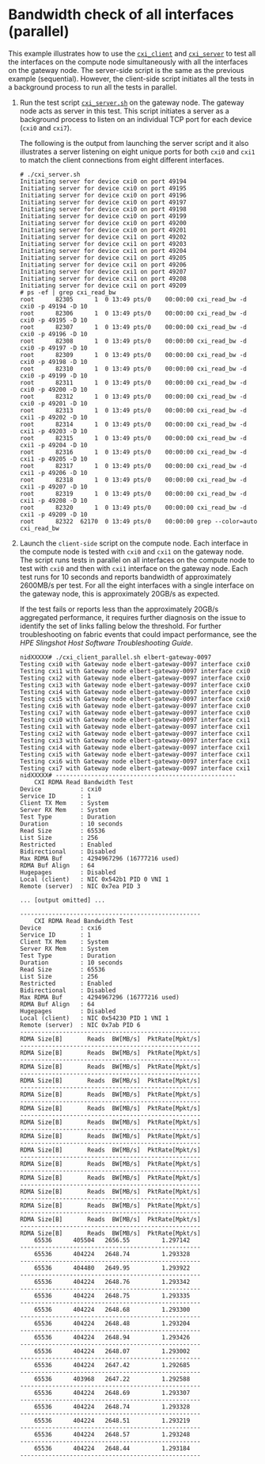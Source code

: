 # Bandwidth check of all interfaces (parallel)

This example illustrates how to use the [`cxi_client`](./scripts.md#scripts) and [`cxi_server`](./scripts.md#scripts) to test all the interfaces on the compute node simultaneously with all the interfaces on the gateway node.
The server-side script is the same as the previous example (sequential).
However, the client-side script initiates all the tests in a background process to run all the tests in parallel.

1. Run the test script [`cxi_server.sh`](./scripts.md#scripts) on the gateway node. The gateway node acts as server in this test. This script initiates a server as a background process to listen on an individual TCP port for each device (`cxi0` and `cxi7`).

    The following is the output from launching the server script and it also illustrates a server listening on eight unique ports for both `cxi0` and `cxi1` to match the client connections from eight different interfaces.

    ```screen
    # ./cxi_server.sh
    Initiating server for device cxi0 on port 49194
    Initiating server for device cxi0 on port 49195
    Initiating server for device cxi0 on port 49196
    Initiating server for device cxi0 on port 49197
    Initiating server for device cxi0 on port 49198
    Initiating server for device cxi0 on port 49199
    Initiating server for device cxi0 on port 49200
    Initiating server for device cxi0 on port 49201
    Initiating server for device cxi1 on port 49202
    Initiating server for device cxi1 on port 49203
    Initiating server for device cxi1 on port 49204
    Initiating server for device cxi1 on port 49205
    Initiating server for device cxi1 on port 49206
    Initiating server for device cxi1 on port 49207
    Initiating server for device cxi1 on port 49208
    Initiating server for device cxi1 on port 49209
    # ps -ef | grep cxi_read_bw
    root      82305      1  0 13:49 pts/0    00:00:00 cxi_read_bw -d cxi0 -p 49194 -D 10
    root      82306      1  0 13:49 pts/0    00:00:00 cxi_read_bw -d cxi0 -p 49195 -D 10
    root      82307      1  0 13:49 pts/0    00:00:00 cxi_read_bw -d cxi0 -p 49196 -D 10
    root      82308      1  0 13:49 pts/0    00:00:00 cxi_read_bw -d cxi0 -p 49197 -D 10
    root      82309      1  0 13:49 pts/0    00:00:00 cxi_read_bw -d cxi0 -p 49198 -D 10
    root      82310      1  0 13:49 pts/0    00:00:00 cxi_read_bw -d cxi0 -p 49199 -D 10
    root      82311      1  0 13:49 pts/0    00:00:00 cxi_read_bw -d cxi0 -p 49200 -D 10
    root      82312      1  0 13:49 pts/0    00:00:00 cxi_read_bw -d cxi0 -p 49201 -D 10
    root      82313      1  0 13:49 pts/0    00:00:00 cxi_read_bw -d cxi1 -p 49202 -D 10
    root      82314      1  0 13:49 pts/0    00:00:00 cxi_read_bw -d cxi1 -p 49203 -D 10
    root      82315      1  0 13:49 pts/0    00:00:00 cxi_read_bw -d cxi1 -p 49204 -D 10
    root      82316      1  0 13:49 pts/0    00:00:00 cxi_read_bw -d cxi1 -p 49205 -D 10
    root      82317      1  0 13:49 pts/0    00:00:00 cxi_read_bw -d cxi1 -p 49206 -D 10
    root      82318      1  0 13:49 pts/0    00:00:00 cxi_read_bw -d cxi1 -p 49207 -D 10
    root      82319      1  0 13:49 pts/0    00:00:00 cxi_read_bw -d cxi1 -p 49208 -D 10
    root      82320      1  0 13:49 pts/0    00:00:00 cxi_read_bw -d cxi1 -p 49209 -D 10
    root      82322  62170  0 13:49 pts/0    00:00:00 grep --color=auto cxi_read_bw
    ```

2. Launch the `client-side` script on the compute node. Each interface in the compute node is tested with `cxi0` and `cxi1` on the gateway node.
   The script runs tests in parallel on all interfaces on the compute node to test with `cxi0` and then with `cxi1` interface on the gateway node. Each test runs for 10 seconds and reports bandwidth of approximately 2600MB/s per test.
   For all the eight interfaces with a single interface on the gateway node, this is approximately 20GB/s as expected.

    If the test fails or reports less than the approximately 20GB/s aggregated performance, it requires further diagnosis on the issue to identify the set of links falling below the threshold.
    For further troubleshooting on fabric events that could impact performance, see the _HPE Slingshot Host Software Troubleshooting Guide_.

    ```screen
    nidXXXXX# ./cxi_client_parallel.sh elbert-gateway-0097
    Testing cxi0 with Gateway node elbert-gateway-0097 interface cxi0
    Testing cxi1 with Gateway node elbert-gateway-0097 interface cxi0
    Testing cxi2 with Gateway node elbert-gateway-0097 interface cxi0
    Testing cxi3 with Gateway node elbert-gateway-0097 interface cxi0
    Testing cxi4 with Gateway node elbert-gateway-0097 interface cxi0
    Testing cxi5 with Gateway node elbert-gateway-0097 interface cxi0
    Testing cxi6 with Gateway node elbert-gateway-0097 interface cxi0
    Testing cxi7 with Gateway node elbert-gateway-0097 interface cxi0
    Testing cxi0 with Gateway node elbert-gateway-0097 interface cxi1
    Testing cxi1 with Gateway node elbert-gateway-0097 interface cxi1
    Testing cxi2 with Gateway node elbert-gateway-0097 interface cxi1
    Testing cxi3 with Gateway node elbert-gateway-0097 interface cxi1
    Testing cxi4 with Gateway node elbert-gateway-0097 interface cxi1
    Testing cxi5 with Gateway node elbert-gateway-0097 interface cxi1
    Testing cxi6 with Gateway node elbert-gateway-0097 interface cxi1
    Testing cxi7 with Gateway node elbert-gateway-0097 interface cxi1
    nidXXXXX# ---------------------------------------------------
        CXI RDMA Read Bandwidth Test
    Device           : cxi0
    Service ID       : 1
    Client TX Mem    : System
    Server RX Mem    : System
    Test Type        : Duration
    Duration         : 10 seconds
    Read Size        : 65536
    List Size        : 256
    Restricted       : Enabled
    Bidirectional    : Disabled
    Max RDMA Buf     : 4294967296 (16777216 used)
    RDMA Buf Align   : 64
    Hugepages        : Disabled
    Local (client)   : NIC 0x542b1 PID 0 VNI 1
    Remote (server)  : NIC 0x7ea PID 3

    ... [output omitted] ...

    ---------------------------------------------------
        CXI RDMA Read Bandwidth Test
    Device           : cxi6
    Service ID       : 1
    Client TX Mem    : System
    Server RX Mem    : System
    Test Type        : Duration
    Duration         : 10 seconds
    Read Size        : 65536
    List Size        : 256
    Restricted       : Enabled
    Bidirectional    : Disabled
    Max RDMA Buf     : 4294967296 (16777216 used)
    RDMA Buf Align   : 64
    Hugepages        : Disabled
    Local (client)   : NIC 0x54230 PID 1 VNI 1
    Remote (server)  : NIC 0x7ab PID 6
    ---------------------------------------------------
    RDMA Size[B]       Reads  BW[MB/s]  PktRate[Mpkt/s]
    ---------------------------------------------------
    RDMA Size[B]       Reads  BW[MB/s]  PktRate[Mpkt/s]
    ---------------------------------------------------
    RDMA Size[B]       Reads  BW[MB/s]  PktRate[Mpkt/s]
    ---------------------------------------------------
    RDMA Size[B]       Reads  BW[MB/s]  PktRate[Mpkt/s]
    ---------------------------------------------------
    RDMA Size[B]       Reads  BW[MB/s]  PktRate[Mpkt/s]
    ---------------------------------------------------
    RDMA Size[B]       Reads  BW[MB/s]  PktRate[Mpkt/s]
    ---------------------------------------------------
    RDMA Size[B]       Reads  BW[MB/s]  PktRate[Mpkt/s]
    ---------------------------------------------------
    RDMA Size[B]       Reads  BW[MB/s]  PktRate[Mpkt/s]
    ---------------------------------------------------
    RDMA Size[B]       Reads  BW[MB/s]  PktRate[Mpkt/s]
    ---------------------------------------------------
    RDMA Size[B]       Reads  BW[MB/s]  PktRate[Mpkt/s]
    ---------------------------------------------------
    RDMA Size[B]       Reads  BW[MB/s]  PktRate[Mpkt/s]
    ---------------------------------------------------
    RDMA Size[B]       Reads  BW[MB/s]  PktRate[Mpkt/s]
    ---------------------------------------------------
    RDMA Size[B]       Reads  BW[MB/s]  PktRate[Mpkt/s]
    ---------------------------------------------------
    RDMA Size[B]       Reads  BW[MB/s]  PktRate[Mpkt/s]
    ---------------------------------------------------
    RDMA Size[B]       Reads  BW[MB/s]  PktRate[Mpkt/s]
        65536      405504   2656.55         1.297142
    ---------------------------------------------------
        65536      404224   2648.74         1.293328
    ---------------------------------------------------
        65536      404480   2649.95         1.293922
    ---------------------------------------------------
        65536      404224   2648.76         1.293342
    ---------------------------------------------------
        65536      404224   2648.75         1.293335
    ---------------------------------------------------
        65536      404224   2648.68         1.293300
    ---------------------------------------------------
        65536      404224   2648.48         1.293204
    ---------------------------------------------------
        65536      404224   2648.94         1.293426
    ---------------------------------------------------
        65536      404224   2648.07         1.293002
    ---------------------------------------------------
        65536      404224   2647.42         1.292685
    ---------------------------------------------------
        65536      403968   2647.22         1.292588
    ---------------------------------------------------
        65536      404224   2648.69         1.293307
    ---------------------------------------------------
        65536      404224   2648.74         1.293328
    ---------------------------------------------------
        65536      404224   2648.51         1.293219
    ---------------------------------------------------
        65536      404224   2648.57         1.293248
    ---------------------------------------------------
        65536      404224   2648.44         1.293184
    ---------------------------------------------------
    ```
